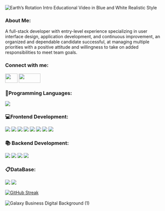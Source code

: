


![Earth’s Rotation Intro Educational Video in Blue and White Realistic Style](https://github.com/DuhaDahamsheh/DuhaDahamsheh/assets/136118579/96d15a27-0cec-42da-96af-fde8a8807594)


<h3 align="left">About Me:</h3>
<p align="left">
  A full-stack developer with entry-level experience specializing in user interface design, application development, and continuous improvement, an organized and dependable candidate successful, at managing multiple priorities with a positive attitude and willingness to take on added responsibilities to meet team goals.
</p>

<h3 align="left">Connect with me:</h3>
<p align="left">
<a href="https://www.linkedin.com/in/duhadahamsheh/" target="blank"><img align="center" src="https://cdn.jsdelivr.net/npm/simple-icons@3.0.1/icons/linkedin.svg" alt="" height="30" width="40" /></a>
  <a href="mail:duhadahamsheh@gmail.com" target="blank"><img align="center" src="https://img.shields.io/badge/Gmail-D14836?style=for-the-badge&logo=gmail&logoColor=white" alt="" height="30" width="70" /></a>
</p>

<h3 align="left">🔮Programming Languages:</h3>
<p align="left">
 <img src="https://img.shields.io/badge/JavaScript-323330?style=for-the-badge&logo=javascript&logoColor=F7DF1E" />
</p>
 
<p align="left">
  <h3 align="left">💻Frontend Development:</h3>

  <img src="https://img.shields.io/badge/npm-CB3837?style=for-the-badge&logo=npm&logoColor=white" /> <img src="https://img.shields.io/badge/Bootstrap-563D7C?style=for-the-badge&logo=bootstrap&logoColor=white" />  <img src="https://img.shields.io/badge/React-20232A?style=for-the-badge&logo=react&logoColor=61DAFB" /> <img src="https://img.shields.io/badge/CSS3-1572B6?style=for-the-badge&logo=css3&logoColor=white" /> <img src="https://img.shields.io/badge/HTML5-E34F26?style=for-the-badge&logo=html5&logoColor=white" /> <img src="https://img.shields.io/badge/Canva-%2300C4CC.svg?&style=for-the-badge&logo=Canva&logoColor=white" /> <img src="https://img.shields.io/badge/Material%20UI-007FFF?style=for-the-badge&logo=mui&logoColor=white" /> <img src="https://img.shields.io/badge/Tailwind_CSS-38B2AC?style=for-the-badge&logo=tailwind-css&logoColor=white" />
    
 </p>

 
 <h3 align="left">📚 Backend Development:</h3>
 <p  align="left">
 <img src="https://img.shields.io/badge/Postman-FF6C37?style=for-the-badge&logo=Postman&logoColor=white" /> <img src="https://img.shields.io/badge/Express%20js-000000?style=for-the-badge&logo=express&logoColor=white" /> <img src="https://img.shields.io/badge/Node%20js-339933?style=for-the-badge&logo=nodedotjs&logoColor=white" /> <img src="https://img.shields.io/badge/jQuery-0769AD?style=for-the-badge&logo=jquery&logoColor=white" />
   
 </p>


 <h3 align="left">📋DataBase:</h3>
  <p  align="left">
 <img src="https://img.shields.io/badge/MongoDB-4EA94B?style=for-the-badge&logo=mongodb&logoColor=white" /> <img src="https://img.shields.io/badge/PostgreSQL-316192?style=for-the-badge&logo=postgresql&logoColor=white" />
 </p>


[![GitHub Streak](https://github-readme-streak-stats.herokuapp.com/?user=DuhaDahamsheh)](https://git.io/streak-stats)  
<br/>
 ![Galaxy Business Digital Background (1)](https://media.tenor.com/bfOEyTxwK40AAAAC/work-computer.gif)

